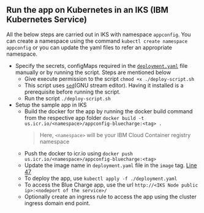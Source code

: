 ## Run the app on Kubernetes in an IKS (IBM Kubernetes Service)

All the below steps are carried out in IKS with namespace `appconfig`. You can create a namespace using the
command `kubectl create namespace appconfig` or you can update the yaml files to refer an appropriate namespace.

- Specify the secrets, configMaps required in the [`deployment.yaml`](deployment.yaml) file manually or by running the
  script. Steps are mentioned below
    - Give execute permission to the script `chmod +x ./deploy-script.sh`
    - This script uses [`sed`](https://www.gnu.org/software/sed/)(GNU stream editor). Having it installed is a
      prerequisite before running the script.
    - Run the script `./deploy-script.sh`
- Setup the sample app in IKS
    - Build the docker for the app by running the docker build command from the respective app folder `docker build -t us.icr.io/<namespace>/appconfig-bluecharge:<tag> .`
      > Here, `<namespace>` will be your IBM Cloud Container registry namespace
    - Push the docker to icr.io using `docker push us.icr.io/<namespace>/appconfig-bluecharge:<tag>`
    - Update the image name in `deployment.yaml` file in the `image` tag. [Line 47](deployment.yaml#L47)
    - To deploy the app, use `kubectl apply -f ./deployment.yaml`
    - To access the Blue Charge app, use the url `http://<IKS Node public ip>:<nodeport of the service>/`
    - Optionally create an ingress rule to access the app using the cluster ingress domain end point.
